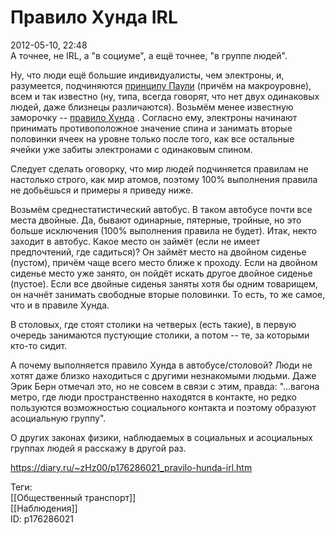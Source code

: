 Правило Хунда IRL
==================

   
 2012-05-10, 22:48   
  А точнее, не IRL, а "в социуме", а ещё точнее, "в группе людей".   
   
 Ну, что люди ещё большие индивидуалисты, чем электроны, и, разумеется, подчиняются  [принципу Паули](https://ru.wikipedia.org/wiki/%D0%9F%D1%80%D0%B8%D0%BD%D1%86%D0%B8%D0%BF_%D0%9F%D0%B0%D1%83%D0%BB%D0%B8)  (причём на макроуровне), всем и так известно (ну, типа, всегда говорят, что нет двух одинаковых людей, даже близнецы различаются). Возьмём менее известную заморочку --  [правило Хунда](https://ru.wikipedia.org/wiki/%D0%9F%D1%80%D0%B0%D0%B2%D0%B8%D0%BB%D0%BE_%D0%A5%D1%83%D0%BD%D0%B4%D0%B0)  . Согласно ему, электроны начинают принимать противоположное значение спина и занимать вторые половинки ячеек на уровне только после того, как все остальные ячейки уже забиты электронами с одинаковым спином.   
   
 Следует сделать оговорку, что мир людей подчиняется правилам не настолько строго, как мир атомов, поэтому 100% выполнения правила не добьёшься и примеры я приведу ниже.   
   
 Возьмём среднестатистический автобус. В таком автобусе почти все места двойные. Да, бывают одинарные, пятерные, тройные, но это больше исключения (100% выполнения правила не будет). Итак, некто заходит в автобус. Какое место он займёт (если не имеет предпочтений, где садиться)? Он займёт место на двойном сиденье (пустом), причём чаще всего место ближе к проходу. Если на двойном сиденье место уже занято, он пойдёт искать другое двойное сиденье (пустое). Если все двойные сиденья заняты хотя бы одним товарищем, он начнёт занимать свободные вторые половинки. То есть, то же самое, что и в правиле Хунда.   
   
 В столовых, где стоят столики на четверых (есть такие), в первую очередь занимаются пустующие столики, а потом -- те, за которыми кто-то сидит.   
   
 А почему выполняется правило Хунда в автобусе/столовой? Люди не хотят даже близко находиться с другими незнакомыми людьми. Даже Эрик Берн отмечал это, но не совсем в связи с этим, правда: "...вагона метро, где люди пространственно находятся в контакте, но редко пользуются возможностью социального контакта и поэтому образуют асоциальную группу".   
   
 О других законах физики, наблюдаемых в социальных и асоциальных группах людей я расскажу в другой раз.   
    
 <https://diary.ru/~zHz00/p176286021_pravilo-hunda-irl.htm>   
   
 Теги:   
 [[Общественный транспорт]]   
 [[Наблюдения]]   
 ID: p176286021